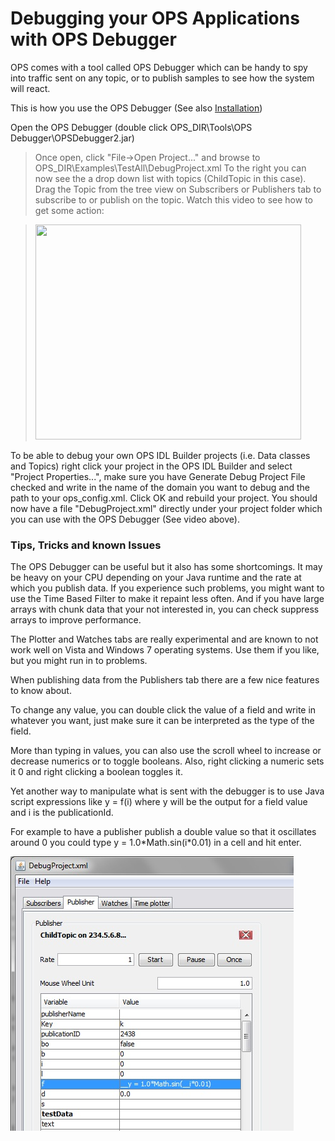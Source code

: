 # Debugging your OPS Applications with OPS Debugger #

OPS comes with a tool called OPS Debugger which can be handy to spy into traffic sent on any topic, or to publish samples to see how the system will react.

This is how you use the OPS Debugger (See also [Installation](Installation.md))

Open the OPS Debugger (double click OPS\_DIR\Tools\OPS Debugger\OPSDebugger2.jar)
> Once open, click "File->Open Project..." and browse to OPS\_DIR\Examples\TestAll\DebugProject.xml
> To the right you can now see the a drop down list with topics (ChildTopic in this case).
> Drag the Topic from the tree view on Subscribers or Publishers tab to subscribe to or publish on the topic.
> Watch this video to see how to get some action:

> <a href='http://www.youtube.com/watch?feature=player_embedded&v=W3bupBA16VM' target='_blank'><img src='http://img.youtube.com/vi/W3bupBA16VM/0.jpg' width='425' height=344 /></a>

To be able to debug your own OPS IDL Builder projects (i.e. Data classes and Topics) right click your project in the OPS IDL Builder and select "Project Properties...", make sure you have Generate Debug Project File checked and write in the name of the domain you want to debug and the path to your ops\_config.xml. Click OK and rebuild your project. You should now have a file "DebugProject.xml" directly under your project folder which you can use with the OPS Debugger (See video above).

### Tips, Tricks and known Issues ###

The OPS Debugger can be useful but it also has some shortcomings. It may be heavy on your CPU depending on your Java runtime and the rate at which you publish data. If you experience such problems, you might want to use the Time Based Filter to make it repaint less often. And if you have large arrays with chunk data that your not interested in, you can check suppress arrays to improve performance.

The Plotter and Watches tabs are really experimental and are known to not work well on Vista and Windows 7 operating systems. Use them if you like, but you might run in to problems.

When publishing data from the Publishers tab there are a few nice features to know about.

To change any value, you can double click the value of a field and write in whatever you want, just make sure it can be interpreted as the type of the field.

More than typing in values, you can also use the scroll wheel to increase or decrease numerics or to toggle booleans. Also, right clicking a numeric sets it 0 and right clicking a boolean toggles it.

Yet another way to manipulate what is sent with the debugger is to use Java script expressions like y = f(i) where y will be the output for a field value and i is the publicationId.

For example to have a publisher publish a double value so that it oscillates around 0 you could type y = 1.0\*Math.sin(i\*0.01) in a cell and hit enter.

![debugger_java_script.jpg](debugger_java_script.jpg)
